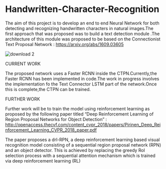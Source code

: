 # Handwritten-Character-Recognition

The aim of this project is to develop an end to end Neural Network for both detecting and recognizing handwritten characters in natural images.The first approach that was proposed was to build a text detection module .The architecture of this module was proposed to be based on the Connectionist Text Proposal Network :
https://arxiv.org/abs/1609.03605

![download 2](https://user-images.githubusercontent.com/28951885/52520220-2f794b80-2c8d-11e9-82e4-90d47c482924.png)

CURRENT WORK

The proposed network uses a Faster RCNN inside the CTPN.Currently,the Faster RCNN has been implemented in code.The work in progress involves the implementation fo the Text Connector LSTM part of the network.Once this is complete,the CTPN can be trained.


FURTHER WORK

Further work will be to train the model using reinforcement learning as proposed by the following paper titled “Deep Reinforcement Learning of Region Proposal Networks for Object Detection” :
http://openaccess.thecvf.com/content_cvpr_2018/papers/Pirinen_Deep_Reinforcement_Learning_CVPR_2018_paper.pdf

The paper proposes a  drl-RPN, a deep reinforcement learning based visual recognition model consisting of a sequential region proposal network (RPN) and an object detector. This is achieved by replacing the greedy RoI selection process with a sequential attention mechanism which is trained via deep reinforcement learning (RL)

